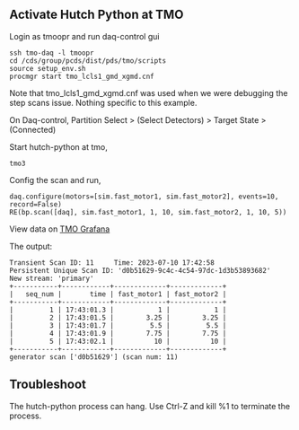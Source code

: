 ## Activate Hutch Python at TMO
Login as tmoopr and run daq-control gui
```
ssh tmo-daq -l tmoopr
cd /cds/group/pcds/dist/pds/tmo/scripts
source setup_env.sh
procmgr start tmo_lcls1_gmd_xgmd.cnf
```
Note that tmo_lcls1_gmd_xgmd.cnf was used when we were debugging the step scans issue. Nothing specific to this example.  

On Daq-control, Partition Select > (Select Detectors) > Target State > (Connected)

Start hutch-python at tmo,
```
tmo3
```

Config the scan and run,
```
daq.configure(motors=[sim.fast_motor1, sim.fast_motor2], events=10, record=False)
RE(bp.scan([daq], sim.fast_motor1, 1, 10, sim.fast_motor2, 1, 10, 5))
```
View data on [TMO Grafana](https://pswww.slac.stanford.edu/system/grafana/d/TqlIHxqWz/l2si-daq?orgId=1&refresh=5s&from=now-5m&to=now&var-instrument=tmo&var-partition=0&var-group=0&var-detname=bld)

The output:
```
Transient Scan ID: 11     Time: 2023-07-10 17:42:58
Persistent Unique Scan ID: 'd0b51629-9c4c-4c54-97dc-1d3b53893682'
New stream: 'primary'
+-----------+------------+-------------+-------------+
|   seq_num |       time | fast_motor1 | fast_motor2 |
+-----------+------------+-------------+-------------+
|         1 | 17:43:01.3 |           1 |           1 |
|         2 | 17:43:01.5 |        3.25 |        3.25 |
|         3 | 17:43:01.7 |         5.5 |         5.5 |
|         4 | 17:43:01.9 |        7.75 |        7.75 |
|         5 | 17:43:02.1 |          10 |          10 |
+-----------+------------+-------------+-------------+
generator scan ['d0b51629'] (scan num: 11)
```
## Troubleshoot
The hutch-python process can hang. Use Ctrl-Z and kill %1 to terminate the process.


